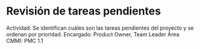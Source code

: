 # Revisión de tareas pendientes

Actividad: Se identifican cuáles son las tareas pendientes del proyecto y se ordenan por prioridad.
Encargado: Product Owner, Team Leader
Área CMMI: PMC 1.1